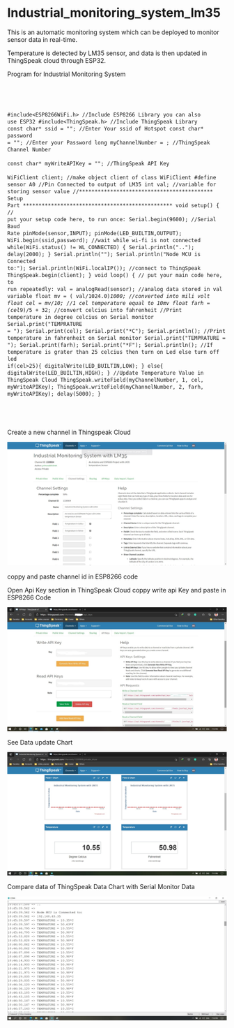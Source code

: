 # Industrial_monitoring_system_lm35
<p>This is an automatic monitoring system which can be deployed to monitor sensor data in real-time.</p>
<p>Temperature is detected by LM35 sensor, and data is then updated in ThingSpeak cloud through ESP32.</p>

<p>Program for Industrial Monitoring System</p>
<div>
<pre>  
<code>  

#include<ESP8266WiFi.h>  //Include ESP8266 Library you can also use ESP32
#include<ThingSpeak.h>  //Include ThingSpeak Library
const char* ssid = ""; //Enter Your ssid of Hotspot
const char* password = ""; //Enter your Password
long myChannelNumber = ;      //ThingSpeak Channel Number  
const char* myWriteAPIKey = "";  //ThingSpeak API Key  
WiFiClient client; //make object client of class WiFiClient
#define sensor A0  //Pin Connected to output of LM35 
int val; //variable for storing sensor value
//******************************************* Setup Part ************************************************
void setup() 
{
  // put your setup code here, to run once:
  Serial.begin(9600); //Serial Baud Rate
  pinMode(sensor,INPUT); 
  pinMode(LED_BUILTIN,OUTPUT);
  WiFi.begin(ssid,password);
  //wait while wi-fi is not connected
  while(WiFi.status() != WL_CONNECTED)
  {
    Serial.println("..");
    delay(2000);
  }
  Serial.println("");
  Serial.println("Node MCU is Connected to:");
  Serial.println(WiFi.localIP());
  //connect to ThingSpeak
  ThingSpeak.begin(client);
}
void loop() {
  // put your main code here, to run repeatedly:
  val = analogRead(sensor);  //analog data stored in val variable
  float mv = ( val/1024.0)*1000; //converted into mili volt
  float cel = mv/10; //1 cel temperature equal to 10mv 
  float farh = (cel*9)/5 + 32; //convert celcius into fahrenheit
  //Print temperature in degree celcius on Serial monitor
  Serial.print("TEMPRATURE = ");
  Serial.print(cel);
  Serial.print("*C");
  Serial.println();
  //Print temperature in fahrenheit on Serial monitor
  Serial.print("TEMPRATURE = ");
  Serial.print(farh);
  Serial.print("*F");
  Serial.println();
  //If temperature is grater than 25 celcius then turn on Led else turn off led
  if(cel>25){
    digitalWrite(LED_BUILTIN,LOW);
  }
  else{
    digitalWrite(LED_BUILTIN,HIGH);
  }
  //Update Temperature Value in ThingSpeak Cloud
  ThingSpeak.writeField(myChannelNumber, 1, cel, myWriteAPIKey);
  ThingSpeak.writeField(myChannelNumber, 2, farh, myWriteAPIKey);
  delay(5000);
}
</code>
<pre>
</div>

  <div>
  <p>Create a new channel in Thingspeak Cloud</p>
  <img src = "https://github.com/abhisheksharma1310/industrial_monitoring_system_lm35/blob/main/Channel%20Setting.jpg">
              <p>coppy and paste channel id in ESP8266 code</p>            

  </div>              


  <div>
              <p>Open Api Key section in ThingSpeak Cloud coppy write api Key and paste in ESP8266 Code</p>
              <img src = "https://github.com/abhisheksharma1310/industrial_monitoring_system_lm35/blob/main/API%20Keys-masked.jpg">

  </div>


  <div>
  <p>See Data update Chart</p>
  <img src = "https://github.com/abhisheksharma1310/industrial_monitoring_system_lm35/blob/main/Data%20Update%20Chart.jpg">
  </div>


  <div>
  <p>Compare data of ThingSpeak Data Chart with Serial Monitor Data</p>
  <img src = "https://github.com/abhisheksharma1310/industrial_monitoring_system_lm35/blob/main/Serial%20Monitor.jpg">
  </div>  
     
